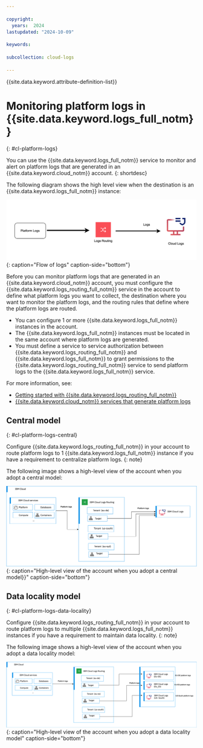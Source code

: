 ```yaml
---

copyright:
  years:  2024
lastupdated: "2024-10-09"

keywords:

subcollection: cloud-logs

---
```


{{site.data.keyword.attribute-definition-list}}



# Monitoring platform logs in {{site.data.keyword.logs_full_notm}}
{: #cl-platform-logs}

You can use the {{site.data.keyword.logs_full_notm}} service to monitor and alert on platform logs that are generated in an {{site.data.keyword.cloud_notm}} account.
{: shortdesc}


The following diagram shows the high level view when the destination is an {{site.data.keyword.logs_full_notm}} instance:

![Flow of logs](images/telemetry-platform-logs.png "Flow of logs"){: caption="Flow of logs" caption-side="bottom"}


Before you can monitor platform logs that are generated in an {{site.data.keyword.cloud_notm}} account, you must configure the {{site.data.keyword.logs_routing_full_notm}} service in the account to define what platform logs you want to collect, the destination where you want to monitor the platform logs, and the routing rules that define where the platform logs are routed.

- You can configure 1 or more {{site.data.keyword.logs_full_notm}} instances in the account.
- The {{site.data.keyword.logs_full_notm}} instances must be located in the same account where platform logs are generated.
- You must define a service to service authorization between {{site.data.keyword.logs_routing_full_notm}} and {{site.data.keyword.logs_full_notm}} to grant permissions to the {{site.data.keyword.logs_routing_full_notm}} service to send platform logs to the {{site.data.keyword.logs_full_notm}} service.

For more information, see:
- [Getting started with {{site.data.keyword.logs_routing_full_notm}}](/docs/logs-router?topic=logs-router-getting-started)
- [{{site.data.keyword.cloud_notm}} services that generate platform logs](/docs/logs-router?topic=logs-router-cloud_services)

## Central model
{: #cl-platform-logs-central}


Configure {{site.data.keyword.logs_routing_full_notm}} in your account to route platform logs to 1 {{site.data.keyword.logs_full_notm}} instance if you have a requirement to centralize platform logs.
{: note}

The following image shows a high-level view of the account when you adopt a central model:

![High-level view of the account when you adopt a central model](/images/migration-plat-logs-central.svg "Account overview of handling platform logs."){: caption="High-level view of the account when you adopt a central model}}" caption-side="bottom"}

## Data locality model
{: #cl-platform-logs-data-locality}


Configure {{site.data.keyword.logs_routing_full_notm}} in your account to route platform logs to multiple {{site.data.keyword.logs_full_notm}} instances if you have a requirement to maintain data locality.
{: note}

The following image shows a high-level view of the account when you adopt a data locality model:

![High-level view of the account when you adopt a data locality model](/images/migration-plat-logs-many.svg "Account overview of handling platform logs."){: caption="High-level view of the account when you adopt a data locality model" caption-side="bottom"}
